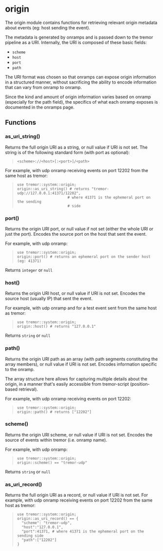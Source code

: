 
# origin

 The origin module contains functions for retrieving relevant origin
 metadata about events (eg: host sending the event).
 
 The metadata is generated by onramps and is passed down to the tremor
 pipeline as a URI. Internally, the URI is composed of these basic fields:
 
 * `scheme`
 * `host`
 * `port`
 * `path`
 
  The URI format was chosen so that onramps can expose origin information in
 a structured manner, without sacrificing the ability to encode information
 that can vary from onramp to onramp.
 
 Since the kind and amount of origin information varies based on onramp
 (especially for the path field), the specifics of what each onramp exposes
 is documented in the onramps page.
## Functions

### as_uri_string()

Returns the full origin URI as a string, or null value if URI is not set.
The string is of the following standard form (with port as optional):

> `<scheme>://<host>[:<port>]/<path>`

For example, with udp onramp receiving events on port 12202 from the same
host as tremor:

> ```tremor
> use tremor::system::origin;
> origin::as_uri_string() # returns "tremor-udp://127.0.0.1:41371/12202",
>                        # where 41371 is the ephemeral port on the sending
>                        # side
>```


### port()

Returns the origin URI port, or null value if not set (either the whole URI
or just the port). Encodes the source port on the host that sent the event.

For example, with udp onramp:

> ```tremor
> use tremor::system::origin;
> origin::port() # returns an ephemeral port on the sender host (eg: 41371)
> ```

Returns `integer` or `null`

### host()

Returns the origin URI host, or null value if URI is not set. Encodes the
source host (usually IP) that sent the event.

For example, with udp onramp and for a test event sent from the same host
as tremor:

> ```tremor
> use tremor::system::origin;
> origin::host() # returns "127.0.0.1"
> ```

Returns `string` or `null`

### path()

Returns the origin URI path as an array (with path segments constituting
the array members), or null value if URI is not set. Encodes information
specific to the onramp.

The array structure here allows for capturing multiple details about the
origin, in a manner that's easily accessible from tremor-script
(position-based retrieval).

For example, with udp onramp receiving events on port 12202:

> ```tremor
> use tremor::system::origin;
> origin::path() # returns ["12202"]
> ```


### scheme()

Returns the origin URI scheme, or null value if URI is not set. Encodes the
source of events within tremor (i.e. onramp name).

For example, with udp onramp:

> ```tremor
> use tremor::system::origin;
> origin::scheme() == "tremor-udp"
> ```

Returns `string` or `null`

### as_uri_record()

Returns the full origin URI as a record, or null value if URI is not set.
For example, with udp onramp receiving events on port 12202 from the same
host as tremor:
> ```tremor
> use tremor::system::origin;
> origin::as_uri_record() == {
>   "scheme": "tremor-udp",
>   "host":"127.0.0.1",
>   "port":41371, # where 41371 is the ephemeral port on the sending side
>   "path":["12202"]
> }
> ```

